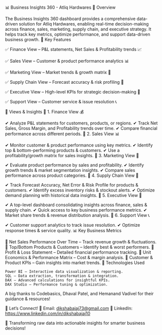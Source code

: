 📊 Business Insights 360 - Atliq Hardwares
📌 Overview

The Business Insights 360 dashboard provides a comprehensive data-driven solution for Atliq Hardwares, enabling real-time decision-making across finance, sales, marketing, supply chain, and executive strategy. It helps track key metrics, optimize performance, and support data-driven business growth.
🚀 Key Features

✅ Finance View – P&L statements, Net Sales & Profitability trends 📈

✅ Sales View – Customer & product performance analytics 📊

✅ Marketing View – Market trends & growth matrix 📢

✅ Supply Chain View – Forecast accuracy & risk profiling 🚚

✅ Executive View – High-level KPIs for strategic decision-making 🏢

✅ Support View – Customer service & issue resolution 📞

📂 Views & Insights
📑 1. Finance View 💰

✔ Analyze P&L statements for customers, products, or regions.
✔ Track Net Sales, Gross Margin, and Profitability trends over time.
✔ Compare financial performance across different periods.
📑 2. Sales View 📊

✔ Monitor customer & product performance using key metrics.
✔ Identify top & bottom-performing products & customers.
✔ Use a profitability/growth matrix for sales insights.
📑 3. Marketing View 📢

✔ Evaluate product performance by sales and profitability.
✔ Identify growth trends & market segmentation insights.
✔ Compare sales performance across product categories.
📑 4. Supply Chain View 🚚

✔ Track Forecast Accuracy, Net Error & Risk Profile for products & customers.
✔ Identify excess inventory risks & stockout alerts.
✔ Optimize demand planning with historical data insights.
📑 5. Executive View 🏢

✔ A top-level dashboard consolidating insights across finance, sales & supply chain.
✔ Quick access to key business performance metrics.
✔ Market share trends & revenue distribution analysis.
📑 6. Support View 📞

✔ Customer support analytics to track issue resolution.
✔ Optimize response times & service quality.
📊 Key Business Metrics

📌 Net Sales Performance Over Time – Track revenue growth & fluctuations.
📌 Top/Bottom Products & Customers – Identify best & worst performers.
📌 Profit & Loss Statement – Detailed financial performance tracking.
📌 Unit Economics & Performance Matrix – Cost & margin analysis.
📌 Customer & Product KPIs – Gain insights into market trends.
🔧 Technologies Used

    Power BI – Interactive data visualization & reporting.
    SQL – Data extraction, transformation & integration.
    DAX – Advanced calculations for insightful KPIs.
    DAX Studio – Performance tuning & optimization.

A big thanks to Codebasics, Dhaval Patel, and Hemanand Vadivel for their guidance & resources!

📩 Let’s Connect!
📧 Email: dikshabajaj73@gmail.com
🔗 LinkedIn: https://www.linkedin.com/in/dikshabajaj10

🚀 Transforming raw data into actionable insights for smarter business decisions!
